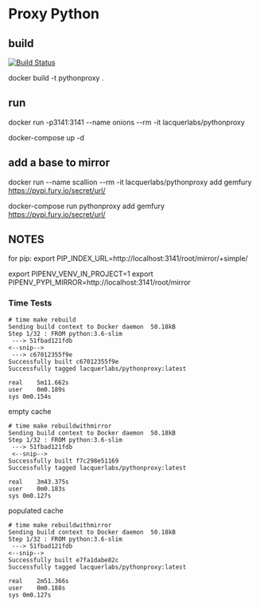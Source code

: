 # Proxy Python

## build

[![Build Status](https://drone.whamcat.com/api/badges/LacquerLabs/pythonproxy/status.svg)](https://drone.whamcat.com/LacquerLabs/pythonproxy)

docker build -t pythonproxy .

## run

docker run -p3141:3141 --name onions --rm -it lacquerlabs/pythonproxy

docker-compose up -d


## add a base to mirror


docker run --name scallion --rm -it lacquerlabs/pythonproxy add gemfury https://pypi.fury.io/secret/url/

docker-compose run pythonproxy add gemfury https://pypi.fury.io/secret/url/


## NOTES

for pip:
export PIP_INDEX_URL=http://localhost:3141/root/mirror/+simple/


export PIPENV_VENV_IN_PROJECT=1
export PIPENV_PYPI_MIRROR=http://localhost:3141/root/mirror

### Time Tests


```
# time make rebuild
Sending build context to Docker daemon  50.18kB
Step 1/32 : FROM python:3.6-slim
 ---> 51fbad121fdb
<--snip-->
 ---> c67012355f9e
Successfully built c67012355f9e
Successfully tagged lacquerlabs/pythonproxy:latest

real	5m11.662s
user	0m0.189s
sys	0m0.154s
```

empty cache
```
# time make rebuildwithmirror
Sending build context to Docker daemon  50.18kB
Step 1/32 : FROM python:3.6-slim
 ---> 51fbad121fdb
 <--snip-->
Successfully built f7c298e51169
Successfully tagged lacquerlabs/pythonproxy:latest

real	3m43.375s
user	0m0.183s
sys	0m0.127s
```

populated cache
```
# time make rebuildwithmirror
Sending build context to Docker daemon  50.18kB
Step 1/32 : FROM python:3.6-slim
 ---> 51fbad121fdb
<--snip-->
Successfully built e7fa1dabe82c
Successfully tagged lacquerlabs/pythonproxy:latest

real	2m51.366s
user	0m0.188s
sys	0m0.127s
```

